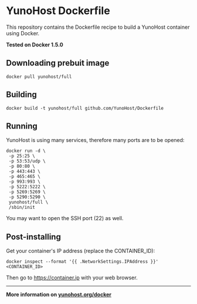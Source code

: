# YunoHost Dockerfile

This repository contains the Dockerfile recipe to build a YunoHost container using Docker.

**Tested on Docker 1.5.0**

## Downloading prebuit image

```
docker pull yunohost/full
```

## Building

```
docker build -t yunohost/full github.com/YunoHost/Dockerfile
```

## Running

YunoHost is using many services, therefore many ports are to be opened:

```
docker run -d \
 -p 25:25 \
 -p 53:53/udp \
 -p 80:80 \
 -p 443:443 \
 -p 465:465 \
 -p 993:993 \
 -p 5222:5222 \
 -p 5269:5269 \
 -p 5290:5290 \
 yunohost/full \
 /sbin/init
```

You may want to open the SSH port (22) as well.


## Post-installing

Get your container's IP address (replace the CONTAINER_ID):

```
docker inspect --format '{{ .NetworkSettings.IPAddress }}' <CONTAINER_ID>
```

Then go to https://container.ip with your web browser.


---

**More information on [yunohost.org/docker](https://yunohost.org/docker)**
